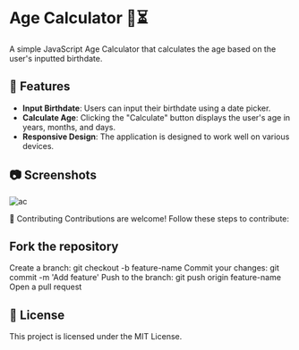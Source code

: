 # Age Calculator 🎂⏳

A simple JavaScript Age Calculator that calculates the age based on the user's inputted birthdate.

## 🚀 Features

- **Input Birthdate**: Users can input their birthdate using a date picker.
- **Calculate Age**: Clicking the "Calculate" button displays the user's age in years, months, and days.
- **Responsive Design**: The application is designed to work well on various devices.

## 📷 Screenshots

![ac](https://github.com/piyush4878/25days-javaScript-challenge/assets/80036366/449b853c-5164-42a1-a363-50687b4c39af)


🤝 Contributing
Contributions are welcome! Follow these steps to contribute:

## Fork the repository
Create a branch: git checkout -b feature-name
Commit your changes: git commit -m 'Add feature'
Push to the branch: git push origin feature-name
Open a pull request

## 📄 License
This project is licensed under the MIT License.
